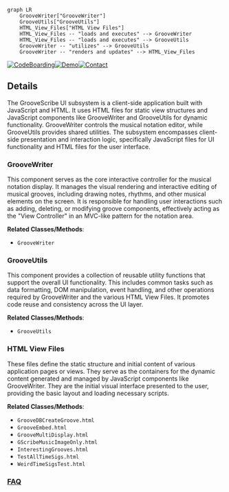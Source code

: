 ```mermaid
graph LR
    GrooveWriter["GrooveWriter"]
    GrooveUtils["GrooveUtils"]
    HTML_View_Files["HTML View Files"]
    HTML_View_Files -- "loads and executes" --> GrooveWriter
    HTML_View_Files -- "loads and executes" --> GrooveUtils
    GrooveWriter -- "utilizes" --> GrooveUtils
    GrooveWriter -- "renders and updates" --> HTML_View_Files
```

[![CodeBoarding](https://img.shields.io/badge/Generated%20by-CodeBoarding-9cf?style=flat-square)](https://github.com/CodeBoarding/GeneratedOnBoardings)[![Demo](https://img.shields.io/badge/Try%20our-Demo-blue?style=flat-square)](https://www.codeboarding.org/demo)[![Contact](https://img.shields.io/badge/Contact%20us%20-%20contact@codeboarding.org-lightgrey?style=flat-square)](mailto:contact@codeboarding.org)

## Details

The GrooveScribe UI subsystem is a client-side application built with JavaScript and HTML. It uses HTML files for static view structures and JavaScript components like GrooveWriter and GrooveUtils for dynamic functionality. GrooveWriter controls the musical notation editor, while GrooveUtils provides shared utilities. The subsystem encompasses client-side presentation and interaction logic, specifically JavaScript files for UI functionality and HTML files for the user interface.

### GrooveWriter
This component serves as the core interactive controller for the musical notation display. It manages the visual rendering and interactive editing of musical grooves, including drawing notes, rhythms, and other musical elements on the screen. It is responsible for handling user interactions such as adding, deleting, or modifying groove components, effectively acting as the "View Controller" in an MVC-like pattern for the notation area.


**Related Classes/Methods**:

- `GrooveWriter`


### GrooveUtils
This component provides a collection of reusable utility functions that support the overall UI functionality. This includes common tasks such as data formatting, DOM manipulation, event handling, and other operations required by GrooveWriter and the various HTML View Files. It promotes code reuse and consistency across the UI layer.


**Related Classes/Methods**:

- `GrooveUtils`


### HTML View Files
These files define the static structure and initial content of various application pages or views. They serve as the containers for the dynamic content generated and managed by JavaScript components like GrooveWriter. They are the initial visual interface presented to the user, providing the basic layout and loading necessary scripts.


**Related Classes/Methods**:

- `GrooveDBCreateGroove.html`
- `GrooveEmbed.html`
- `GrooveMultiDisplay.html`
- `GScribeMusicImageOnly.html`
- `InterestingGrooves.html`
- `TestAllTimeSigs.html`
- `WeirdTimeSigsTest.html`




### [FAQ](https://github.com/CodeBoarding/GeneratedOnBoardings/tree/main?tab=readme-ov-file#faq)